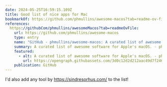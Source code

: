 ```yaml
---
date: 2024-05-25T16:59:15.109Z
title: Good list of nice apps for Mac
bookmarkOf: https://github.com/phmullins/awesome-macos?tab=readme-ov-file
references:
  https://githubCom/phmullins/awesomeMacos?tab=readmeOvFile:
    url: https://github.com/phmullins/awesome-macos
    type: entry
    name: "GitHub - phmullins/awesome-macos: A curated list of awesome software for Apple's macOS."
    summary: A curated list of awesome software for Apple's macOS. - phmullins/awesome-macos
    featured:
      - alt: A curated list of awesome software for Apple's macOS. - phmullins/awesome-macos
        url: https://opengraph.githubassets.com/3d0c12d2d212aac49d7f2468745594c432797cc2ae24dc8f12fd26a5a8fb0532/phmullins/awesome-macos
    publication: GitHub
---
```


I'd also add any tool by https://sindresorhus.com/ to the list!
